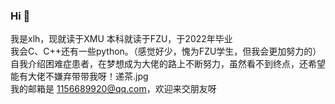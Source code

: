 ### Hi 👋
我是xlh，现就读于XMU
本科就读于FZU，于2022年毕业  
我会C、C++还有一些python。（感觉好少，愧为FZU学生，但我会更加努力的）  
自我介绍困难症患者，在梦想成为大佬的路上不断努力，虽然看不到终点，还希望能有大佬不嫌弃带带我呀！递茶.jpg  
我的邮箱是 1156689920@qq.com，欢迎来交朋友呀

<!--
**robinxlh/robinxlh** is a ✨ _special_ ✨ repository because its `README.md` (this file) appears on your GitHub profile.

Here are some ideas to get you started:

- 🔭 I’m currently working on ...
- 🌱 I’m currently learning ...
- 👯 I’m looking to collaborate on ...
- 🤔 I’m looking for help with ...
- 💬 Ask me about ...
- 📫 How to reach me: ...
- 😄 Pronouns: ...
- ⚡ Fun fact: ...
-->
